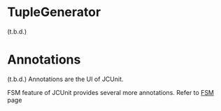# TupleGenerator
(t.b.d.)
# Annotations
(t.b.d.)
Annotations are the UI of JCUnit.

FSM feature of JCUnit provides several more annotations.
Refer to [FSM](/src/site/docs/features/FSM.md) page
